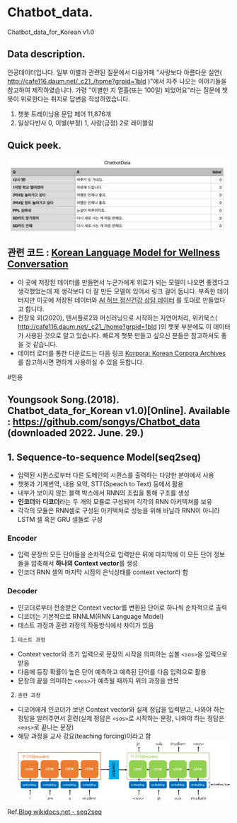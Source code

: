 # Chatbot_data.          
Chatbot_data_for_Korean v1.0             


## Data description.    

인공데이터입니다. 일부 이별과 관련된 질문에서 다음카페 "사랑보다 아름다운 실연( http://cafe116.daum.net/_c21_/home?grpid=1bld )"에서 자주 나오는 이야기들을 참고하여 제작하였습니다. 
가령 "이별한 지 열흘(또는 100일) 되었어요"라는 질문에 챗봇이 위로한다는 취지로 답변을 작성하였습니다. 


1. 챗봇 트레이닝용 문답 페어 11,876개           
2. 일상다반사 0, 이별(부정) 1, 사랑(긍정) 2로 레이블링                
                      
                     
## Quick peek.                
                                     
![quick_peek](./data/img/data.png)


## 관련 코드 : [Korean Language Model for Wellness Conversation](https://github.com/nawnoes/WellnessConversationAI?fbclid=IwAR3ZhXYW_DwI2RXP1mbHzvafGXF80QWERa4t6TTz_m2NQug5QwjOwQt6Hvw)
- 이 곳에 저장된 데이터를 만들면서 누군가에게 위로가 되는 모델이 나오면 좋겠다고 생각했었는데 제 생각보다 더 잘 만든 모델이 있어서 링크 걸어 둡니다. 부족한 데이터지만 이곳에 저장된 데이터와 [AI 허브 정신건강 상담 데이터](http://www.aihub.or.kr/keti_data_board/language_intelligence)  를 토대로 만들었다고 합니다. 
- 전창욱 외(2020), 텐서플로2와 머신러닝으로 시작하는 자연어처리, 위키북스( http://cafe116.daum.net/_c21_/home?grpid=1bld )의 챗봇 부분에도 이 데이터가 사용된 것으로 알고 있습니다. 빠르게 챗봇 만들고 싶으신 분들은 참고하셔도 좋을 것 같습니다.
- 데이터 로더를 통한 다운로드는 다음 링크 [Korpora: Korean Corpora Archives](https://github.com/ko-nlp/Korpora)를 참고하시면 편하게 사용하실 수 있을 듯합니다.



#인용

Youngsook Song.(2018). Chatbot_data_for_Korean v1.0)[Online]. Available : https://github.com/songys/Chatbot_data (downloaded 2022. June. 29.)
---
## 1. Sequence-to-sequence Model(seq2seq)
- 입력된 시퀀스로부터 다른 도메인의 시퀀스를 출력하는 다양한 분야에서 사용
- 챗봇과 기계번역, 내용 요약, STT(Speach to Text) 등에서 활용
- 내부가 보이지 않는 블랙 박스에서 RNN의 조립을 통해 구조를 생성
- **인코더**와 **디코더**라는 두 개의 모듈로 구성되며 각각의 RNN 아키텍쳐를 보유
- 각각의 모듈은 RNN셀로 구성된 아키텍쳐로 성능을 위해 바닐라 RNN이 아니라 LSTM 셀 혹은 GRU 셀들로 구성

### Encoder
- 입력 문장의 모든 단어들을 순차적으로 입력받은 뒤에 마지막에 이 모든 단어 정보들을 압축해서 **하나의 Context vector**를 생성
- 인코더 RNN 셀의 마지막 시점의 은닉상태를 context vector라 함

### Decoder
- 인코더로부터 전송받은 Context vector를 변환된 단어로 하나씩 순차적으로 출력
- 디코더는 기본적으로 RNNLM(RNN Language Model)
- 테스트 과정과 훈련 과정의 작동방식에서 차이가 있음

1. `테스트 과정`
- Context vector와 초기 입력으로 문장의 시작을 의미하는 심볼 `<sos>`을 입력으로 받음
- 다음에 등장 확률이 높은 단어 예측하고 예측된 단어를 다음 입력으로 활용
- 문장의 끝을 의미하는 `<eos>`가 예측될 때까지 위의 과정을 반복

2. `훈련 과정`
- 디코어에게 인코더가 보낸 Context vector와 실제 정답을 입력받고, 나와야 하는 정답을 알려주면서 훈련(실제 정답은 `<sos>`로 시작하는 문장, 나와야 하는 정답은 `<eos>`로 끝나는 문장)
- 해당 과정을 교사 강요(teaching forcing)이라고 함
![인코더에서 디코더까지의 문장 변환 흐름](./data/img/encoder_to_decoder.png)

Ref.[Blog wikidocs.net - seq2seq](https://wikidocs.net/24996)